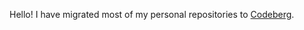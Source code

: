 Hello! I have migrated most of my personal repositories to [Codeberg](https://codeberg.org/jocoding).
